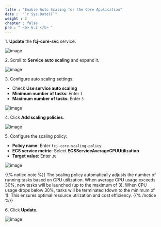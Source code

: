```yaml
---
title : "Enable Auto Scaling for the Core Application"
date :  "`r Sys.Date()`" 
weight : 2
chapter : false
pre : " <b> 6.2 </b> "
---
```


1\. **Update** the **fcj-core-svc** service.

![image](/images/6.2/Group5.png)

2\. Scroll to **Service auto scaling** and expand it.

![image](/images/6.2/Group6.png)

3\. Configure auto scaling settings:
   - Check **Use service auto scaling**
   - **Minimum number of tasks**: Enter `1`
   - **Maximum number of tasks**: Enter `3`

![image](/images/6.2/Group7.png)

4\. Click **Add scaling policies**.

![image](/images/6.2/Group8.png)

5\. Configure the scaling policy:
   - **Policy name**: Enter `fcj-core-scaling-policy`
   - **ECS service metric**: Select **ECSServiceAverageCPUUtilization**
   - **Target value**: Enter `30`

![image](/images/6.2/Group9.png)

{{% notice note %}}
The scaling policy automatically adjusts the number of running tasks based on CPU utilization. When average CPU usage exceeds 30%, new tasks will be launched (up to the maximum of 3). When CPU usage drops below 30%, tasks will be terminated (down to the minimum of 1). This ensures optimal resource utilization and cost efficiency.
{{% /notice %}}

6\. Click **Update**.

![image](/images/6.2/Group10.png)


